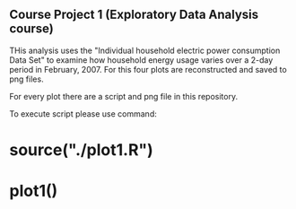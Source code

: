## Course Project 1 (Exploratory Data Analysis course)

THis analysis uses the "Individual household
electric power consumption Data Set" to examine 
how household energy usage varies over a 2-day period in February, 2007.
For this four plots are reconstructed and saved to png files.

For every plot there are a script and png file in this repository.

To execute script please use command:

# source("./plot1.R")
# plot1()
